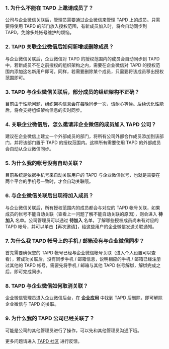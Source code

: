### 1. 为什么不能在 TAPD 上邀请成员了？
公司与企业微信关联后，管理员需要通过企业微信来管理 TAPD 上的成员。只需要将使用 TAPD 的部门放入授权范围，有新成员加入时，将会自动同步到 TAPD，免除多处帐号维护的烦恼。

### 2. TAPD 关联企业微信后如何新增或删除成员？
与企业微信关联后，企业微信对 TAPD 的授权范围内的成员会自动同步到 TAPD 中，若新成员不在之前授权的组织架构之内，需要在企业微信对 TAPD 的授权范围内添加这名新用户即可。同样，若需要删除某个成员，只需要将该成员移出授权范围即可。

### 3. TAPD 与企业微信关联后，部分成员的组织架构不正确？
目前由于性能问题，组织架构信息会在每晚同步一次，请耐心等候。后续优化性能后，将会支持组织架构信息的实时同步。

### 4. 关联企业微信后，怎么邀请非企业微信的成员加入 TAPD 公司？
建议在企业微信上建立一个外部成员的部门，将所有公司外部合作成员添加到该部门，并将该部门置于 TAPD 的授权范围内。这样所有需要使用 TAPD 的外部成员会自动从企业微信同步。

### 5. 为什么我的帐号没有自动关联？
目前系统是依据手机号来自动关联用户的 TAPD 与企业微信帐号，也就是需要在两个平台的手机号一致时，才会自动关联哦。

### 6. 与企业微信关联后出现待加入成员？
与企业微信关联后，所有授权范围内的成员都会与对应的 TAPD 帐号关联，如果成员的帐号不能自动关联（查看上一问题了解不能自动关联的原因），则会进入 **待加入** 名单。公司管理员可以通过 **待加入** 名单，了解哪些授权成员尚未有对应的 TAPD 帐号，并可以单击【再次邀请】，给这些用户的企业微信发送关联通知。

### 7. 为什么我 TAPD 帐号上的手机 / 邮箱没有与企业微信同步？
首先需要确保您的 TAPD 帐号已经与企业微信帐号关联（进入个人设置可以查看），若成功关联后，没有同步手机 / 邮箱信息，说明相应的手机 / 邮箱已经注册过其他的 TAPD 帐号，需要先将手机 / 邮箱与其他 TAPD 帐号解绑，解绑完成之后，即可完成同步。

### 8. TAPD 与企业微信如何取消关联？
企业微信管理员进入企业微信后台，在 **企业应用** 中找到 TAPD 后删除，即可解除企业微信与 TAPD 的关联。


### 9. 为什么我的 TAPD 公司已经关联了？
可能是公司的其他管理员进行了操作，可以先和其他管理员沟通下哦。

更多问题请进入 [TAPD 社区](http://imgcache.tce.fsphere.cn/static/www.tapd.cn/forum/view/27451) 进行反馈。
